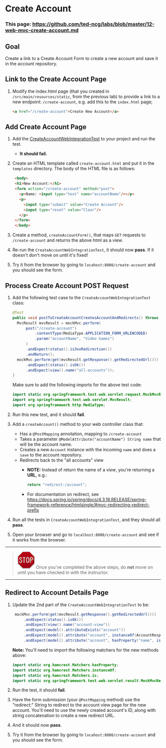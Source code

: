 # Create Account

### This page: https://github.com/ted-ncg/labs/blob/master/12-web-mvc-create-account.md

## Goal
Create a link to a Create Account Form to create a new account and save it in the account repository.

## Link to the Create Account Page

1. Modify the index.html page (that you created in `/src/main/resources/static`, from the previous lab) to provide a link to a new endpoint: `/create-account`, e.g. add this to the `index.html` page;

    ```HTML
    <a href="/create-account">Create New Account</a>
    ```

## Add Create Account Page

1. Add the [CreateAccountWebIntegrationTest](https://github.com/ted-ncg/labs/blob/master/CreateAccountWebIntegrationTest.java) to your project and run the test. 

   * **It should fail.**

1. Create an HTML template called `create-account.html` and put it in the `templates` directory.
   The body of the HTML file is as follows:
   
   ```html
    <body>
    <h1>New Account:</h1>
    <form action="/create-account" method="post">
      <p>Name: <input type="text" name="accountName"/></p>
      <p>
        <input type="submit" value="Create Account"/> 
        <input type="reset" value="Clear"/>
      </p>
    </form>
    </body>
   ```

1. Create a method, `createAccountForm()`, that maps `GET` requests to `/create-account` and returns the above html as a view.

1. Re-run the `CreateAccountWebIntegrationTest`, it should now **pass**.
   If it doesn't don't move on until it's fixed!

1. Try it from the browser by going to `locahost:8080/create-account` and you should see the form.

## Process Create Account POST Request

1. Add the following test case to the `CreateAccountWebIntegrationTest` class:

    ```java
    @Test
    public void postToCreateAccountCreatesAccountAndRedirects() throws Exception {
      MvcResult mvcResult = mockMvc.perform(
          post("/create-account")
              .contentType(MediaType.APPLICATION_FORM_URLENCODED)
              .param("accountName", "Video Games")
          )
          .andExpect(status().is3xxRedirection())
          .andReturn();
      mockMvc.perform(get(mvcResult.getResponse().getRedirectedUrl()))
          .andExpect(status().isOk())
          .andExpect(view().name("all-accounts"));
    }
    ```

   Make sure to add the following imports for the above test code:
   
    ```java
    import static org.springframework.test.web.servlet.request.MockMvcRequestBuilders.post;
    import org.springframework.test.web.servlet.MvcResult;
    import org.springframework.http.MediaType;
    ```

1. Run this new test, and it should **fail**. 

1. Add a `createAccount()` method to your web controller class that:

    * Has a `@PostMapping` annotation, mapping to `/create-account`
    * Takes a parameter `@ModelAttribute("accountName") String name` that will be the account name.
    * Creates a new `Account` instance with the incoming `name` and does a `save` to the account repository.
    * Redirects back to the "all accounts" view
        * **NOTE:** Instead of return the name of a _view_, you're returning a **URL**, e.g.:
        
          ```java
          return "redirect:/account";
          ```

        * For documentation on redirect, see https://docs.spring.io/spring/docs/4.3.18.RELEASE/spring-framework-reference/htmlsingle/#mvc-redirecting-redirect-prefix

1. Run all the tests in `CreateAccountWebIntegrationTest`, and they should all **pass**.

1. Open your browser and go to `localhost:8080/create-account` and see if it works from the browser.


----

> <img src="stop-sign.jpg" width="56" /> Once you've completed the above steps, do **not** move on until you have checked in with the instructor.

----

## Redirect to Account Details Page

1. Update the 2nd part of the `CreateAccountWebIntegrationTest` to be:

   ```java
    mockMvc.perform(get(mvcResult.getResponse().getRedirectedUrl()))
        .andExpect(status().isOk())
        .andExpect(view().name("account-view"))
        .andExpect(model().attributeExists("account"))
        .andExpect(model().attribute("account", instanceOf(AccountResponse.class)))
        .andExpect(model().attribute("account", hasProperty("name", is("Video Games"))));
   ```

   **Note:** You'll need to import the following matchers for the new methods above:
   
      ```java
      import static org.hamcrest.Matchers.hasProperty;
      import static org.hamcrest.Matchers.instanceOf;
      import static org.hamcrest.Matchers.is;
      import static org.springframework.test.web.servlet.result.MockMvcResultMatchers.model;
      ```

1. Run the test, it should **fail**.

1. Have the form submission (your `@PostMapping` method) use the "redirect:" String to redirect
   to the account view page for the new account.
   You'll need to use the newly created account's ID, 
   along with string concatenation to create a new redirect URL.

1. And it should now **pass**.

1. Try it from the browser by going to `locahost:8080/create-account` and you should see the form.
